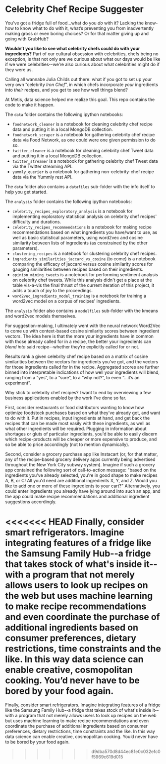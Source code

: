 # Celebrity Chef Recipe Suggester

You’ve got a fridge full of food...what do you <i>do</i> with it? Lacking the know-how to know what to do with it, what’s preventing you from inadvertently making gross or even boring choices? Or for that matter giving up and going with GrubHub?

<b>Wouldn’t you like to see what celebrity chefs could do with your ingredients?</b> Part of our cultural obsession with celebrities, chefs being no exception, is that not only are we curious about what our days would be like if we were celebrities--we’re also curious about what celebrities might do if they were us.

Calling all wannabe Julia Childs out there: what if you got to set up your very own “celebrity <i>Iron Chef</i>”, in which chefs incorporate <i>your</i> ingredients into <i>their</i> recipes, and you get to see how well things blend?

At Metis, data science helped me realize this goal. This repo contains the code to make it happen. 

The `data` folder contains the following ipython notebooks:
- `foodnetwork_cleaner` is a notebook for cleaning celebrity chef recipe data and putting it in a local MongoDB collection.
- `foodnetwork_scraper` is a notebook for gathering celebrity chef recipe data via Food Network, as one could were one given permission to do so.
- `twitter_cleaner` is a notebook for cleaning celebrity chef Tweet data and putting it in a local MongoDB collection.
- `twitter_streamer` is a notebook for gathering celebrity chef Tweet data via the Twitter streaming API.
- `yummly_querier` is a notebook for gathering non-celebrity-chef recipe data via the Yummly rest API.

The `data` folder also contains a `datafiles` sub-folder with the info itself to help you get started.

The `analysis` folder contains the following ipython notebooks:
- `celebrity_recipes_exploratory_analysis` is a notebook for implementing exploratory statistical analysis on celebrity chef recipes' difficulty and durations. 
- `celebrity_recipes_recommendations` is a notebook for making recipe recommendations based on what ingredients you have/want to use, as well as basic statistical parameters, using word2vec and cosine similarity between lists of ingredients (as constrained by the other parameters).
- `clustering_recipes` is a notebook for clustering celebrity chef recipes. 
- `ingredients_similarities_jaccard_vs_cosine` (to come) is a notebook comparing the efficacy of jaccard versus cosine similarity scores for gauging similarities between recipes based on their ingredients.
- `opinion_mining_tweets` is a notebook for performing sentiment analysis on celebrity chef tweets. While this analysis didn't get a place at the table vis-a-vis the final thrust of the current iteration of this project, it adds a touch of joy to the proceedings. 
- `word2vec_ingredients_model_training` is a notebook for training a word2vec model on a corpus of recipes' ingredients.

The `analysis` folder also contains a `modelfiles` sub-folder with the kmeans and word2vec models themselves.

For suggestion-making, I ultimately went with the neural network Word2Vec to come up with context-based cosine similarity scores between ingredient vectors. The idea here is that the more your ingredients have in common with those already called for in a recipe, the better your ingredients can <i>blend into</i> said recipe--whether they’re explicitly called for or not. 

Results rank a given celebrity chef recipe based on a matrix of cosine similarities between the vectors for ingredients you’ve got, and the vectors for those ingredients called for in the recipe. Aggregated scores are further binned into interpretable indications of how well your ingredients will blend, ranging from a “yes”, to a “sure”, to a “why not?”, to even “...it’s an experiment”.

Why stick to celebrity chef recipes? I want to end by overviewing a few business applications enabled by the work I’ve done so far.

First, consider restaurants or food distributors wanting to know how optimize foodstock purchases based on what they've already got, and want to do with it. Put in recipes, input ingredients at hand, and get back the recipes that can be made most easily with these ingredients, as well as what other ingredients will be required. Plugging in information about shortages or gluts of particular ingredients, you'd be able to easily discern which recipe-products will be cheaper or more expensive to produce, and so be able to price accordingly (not to mention dynamically).

Second, consider a grocery purchase app like Instacart (or, for that matter, any of the recipe-based grocery delivery apps currently being advertised throughout the New York City subway system). Imagine if such a grocery app contained the following sort of call-to-action message: "based on the ingredients you've already selected, you're in good shape to make recipes A, B, or C! All you'd need are additional ingredients X, Y, and Z. Would you like to add one or more of these ingredients to your cart?" Alternatively, you could enter ingredients you already have lying around into such an app, and the app could make recipe recommendations and additional ingredient suggestions accordingly. 

<<<<<<< HEAD
Finally, consider smart refrigerators. Imagine integrating features of a fridge like the Samsung Family Hub--a fridge that takes stock of what's inside it--with a program that not merely allows users to look up recipes on the web but uses machine learning to make recipe recommendations and even coordinate the purchase of additional ingredients based on consumer preferences, dietary restrictions, time constraints and the like. In this way data science can enable creative, cosmopolitan cooking. You’d never have to be bored by your food again.
=======
Finally, consider smart refrigerators. Imagine integrating features of a fridge like the Samsung Family Hub--a fridge that takes stock of what's inside it--with a program that not merely allows users to look up recipes on the web but uses machine learning to make recipe recommendations and even coordinate the purchase of additional ingredients based on consumer preferences, dietary restrictions, time constraints and the like. In this way data science can enable creative, cosmopolitan cooking. You’d never have to be bored by your food again.
>>>>>>> d9dba570d8d44ec81e0c032efc0f5969c619d015
